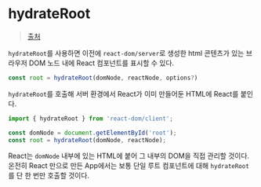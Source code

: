 # hydrateRoot

> [출처](https://react-ko.dev/reference/react-dom/client/hydrateRoot)

`hydrateRoot`를 사용하면 이전에 `react-dom/server`로 생성한 html 콘텐츠가 있는 브라우저 DOM 노드 내에 React 컴포넌트를 표시할 수 있다.

```js
const root = hydrateRoot(domNode, reactNode, options?)
```

`hydrateRoot`를 호출해 서버 환경에서 React가 이미 만들어둔 HTML에 React를 붙인다.

```js
import { hydrateRoot } from 'react-dom/client';

const domNode = document.getElementById('root');
const root = hydrateRoot(domNode, reactNode);
```

React는 `domNode` 내부에 있는 HTML에 붙어 그 내부의 DOM을 직접 관리할 것이다. 온전히 React 만으로 만든 App에서는 보통 단일 루트 컴포넌트에 대해 `hydrateRoot`를 단 한 번만 호출할 것이다.